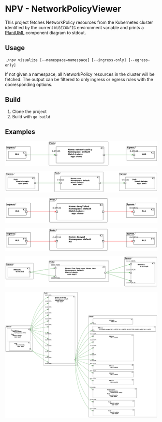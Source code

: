 # NPV - NetworkPolicyViewer

This project fetches NetworkPolicy resources from the Kubernetes cluster
identified by the current `KUBECONFIG` environment variable and prints a
[PlantUML](http://www.plantuml.com) component diagram to stdout.

## Usage

`./npv visualize [--namespace=namespace] [--ingress-only] [--egress-only]`

If not given a namespace, all NetworkPolicy resources in the cluster will be
fetched. The output can be filtered to only ingress or egress rules with the
cooresponding options.

## Build

1. Clone the project
1. Build with `go build`

## Examples


![allow](allow.png)

![one](one.png)

![deny](deny.png)

![denyAll](denyAll.png)

![multiple](multiple.png)

![allInOne](allInOne.png)
